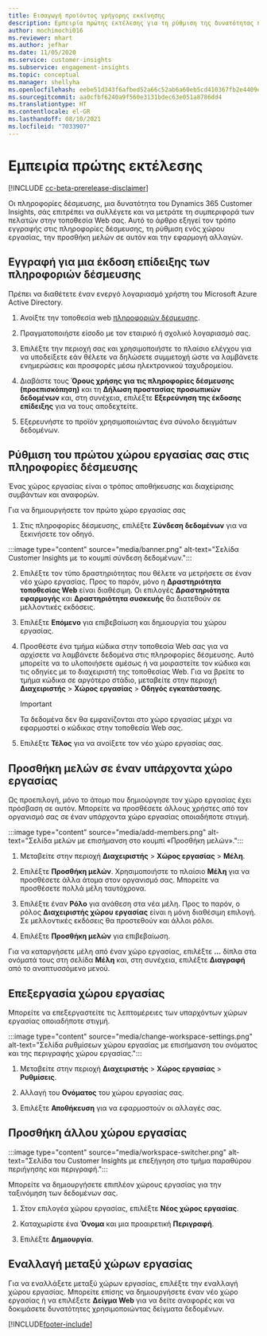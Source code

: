 ```yaml
---
title: Εισαγωγή προϊόντος γρήγορης εκκίνησης
description: Εμπειρία πρώτης εκτέλεσης για τη ρύθμιση της δυνατότητας πληροφοριών δέσμευσης.
author: mochimochi016
ms.reviewer: mhart
ms.author: jefhar
ms.date: 11/05/2020
ms.service: customer-insights
ms.subservice: engagement-insights
ms.topic: conceptual
ms.manager: shellyha
ms.openlocfilehash: eebe51d343f6afbed52a66c52ab6a60eb5cd410367fb2e4409eb8679f357c91e
ms.sourcegitcommit: aa0cfbf6240a9f560e3131bdec63e051a8786dd4
ms.translationtype: HT
ms.contentlocale: el-GR
ms.lasthandoff: 08/10/2021
ms.locfileid: "7033907"
---
```

# <a name="first-run-experience"></a>Εμπειρία πρώτης εκτέλεσης

[!INCLUDE [cc-beta-prerelease-disclaimer](includes/cc-beta-prerelease-disclaimer.md)]

Οι πληροφορίες δέσμευσης, μια δυνατότητα του Dynamics 365 Customer Insights, σάς επιτρέπει να συλλέγετε και να μετράτε τη συμπεριφορά των πελατών στην τοποθεσία Web σας. Αυτό το άρθρο εξηγεί τον τρόπο εγγραφής στις πληροφορίες δέσμευσης, τη ρύθμιση ενός χώρου εργασίας, την προσθήκη μελών σε αυτόν και την εφαρμογή αλλαγών.

## <a name="sign-up-for-a-demo-of-engagement-insights"></a>Εγγραφή για μια έκδοση επίδειξης των πληροφοριών δέσμευσης

Πρέπει να διαθέτετε έναν ενεργό λογαριασμό χρήστη του Microsoft Azure Active Directory. 

1. Ανοίξτε την τοποθεσία web [πληροφοριών δέσμευσης](https://pi.dynamics.com/). 

1. Πραγματοποιήστε είσοδο με τον εταιρικό ή σχολικό λογαριασμό σας.

1. Επιλέξτε την περιοχή σας και χρησιμοποιήστε το πλαίσιο ελέγχου για να υποδείξετε εάν θέλετε να δηλώσετε συμμετοχή ώστε να λαμβάνετε ενημερώσεις και προσφορές μέσω ηλεκτρονικού ταχυδρομείου.

1. Διαβάστε τους **Όρους χρήσης για τις πληροφορίες δέσμευσης (προεπισκόπηση)** και τη **Δήλωση προστασίας προσωπικών δεδομένων** και, στη συνέχεια, επιλέξτε **Εξερεύνηση της έκδοσης επίδειξης** για να τους αποδεχτείτε.

1. Εξερευνήστε το προϊόν χρησιμοποιώντας ένα σύνολο δειγμάτων δεδομένων. 

## <a name="set-up-your-first-workspace-in-engagement-insights"></a>Ρύθμιση του πρώτου χώρου εργασίας σας στις πληροφορίες δέσμευσης

Ένας χώρος εργασίας είναι ο τρόπος αποθήκευσης και διαχείρισης συμβάντων και αναφορών.

Για να δημιουργήσετε τον πρώτο χώρο εργασίας σας

1. Στις πληροφορίες δέσμευσης, επιλέξτε **Σύνδεση δεδομένων** για να ξεκινήσετε τον οδηγό. 

:::image type="content" source="media/banner.png" alt-text="Σελίδα Customer Insights με το κουμπί σύνδεση δεδομένων.":::

2. Επιλέξτε τον τύπο δραστηριότητας που θέλετε να μετρήσετε σε έναν νέο χώρο εργασίας. Προς το παρόν, μόνο η **Δραστηριότητα τοποθεσίας Web** είναι διαθέσιμη. Οι επιλογές **Δραστηριότητα εφαρμογής** και **Δραστηριότητα συσκευής** θα διατεθούν σε μελλοντικές εκδόσεις.

1. Επιλέξτε **Επόμενο** για επιβεβαίωση και δημιουργία του χώρου εργασίας.

1. Προσθέστε ένα τμήμα κώδικα στην τοποθεσία Web σας για να αρχίσετε να λαμβάνετε δεδομένα στις πληροφορίες δέσμευσης. Αυτό μπορείτε να το υλοποιήσετε αμέσως ή να μοιραστείτε τον κώδικα και τις οδηγίες με το διαχειριστή της τοποθεσίας Web. Για να βρείτε το τμήμα κώδικα σε αργότερο στάδιο, μεταβείτε στην περιοχή **Διαχειριστής** > **Χώρος εργασίας** > **Οδηγός εγκατάστασης**.

   > [!IMPORTANT]
   > Τα δεδομένα δεν θα εμφανίζονται στο χώρο εργασίας μέχρι να εφαρμοστεί ο κώδικας στην τοποθεσία Web σας.

1. Επιλέξτε **Τέλος** για να ανοίξετε τον νέο χώρο εργασίας σας. 

## <a name="add-members-to-an-existing-workspace"></a>Προσθήκη μελών σε έναν υπάρχοντα χώρο εργασίας

Ως προεπιλογή, μόνο το άτομο που δημιούργησε τον χώρο εργασίας έχει πρόσβαση σε αυτόν. Μπορείτε να προσθέσετε άλλους χρήστες από τον οργανισμό σας σε έναν υπάρχοντα χώρο εργασίας οποιαδήποτε στιγμή.

:::image type="content" source="media/add-members.png" alt-text="Σελίδα μελών με επισήμανση στο κουμπί «Προσθήκη μελών».":::

1. Μεταβείτε στην περιοχή **Διαχειριστής** > **Χώρος εργασίας** > **Μέλη**.

2. Επιλέξτε **Προσθήκη μελών**. Χρησιμοποιήστε το πλαίσιο **Μέλη** για να προσθέσετε άλλα άτομα στον οργανισμό σας. Μπορείτε να προσθέσετε πολλά μέλη ταυτόχρονα.

3. Επιλέξτε έναν **Ρόλο** για ανάθεση στα νέα μέλη. Προς το παρόν, ο ρόλος **Διαχειριστής χώρου εργασίας** είναι η μόνη διαθέσιμη επιλογή. Σε μελλοντικές εκδόσεις θα προστεθούν και άλλοι ρόλοι.

4. Επιλέξτε **Προσθήκη μελών** για επιβεβαίωση.

Για να καταργήσετε μέλη από έναν χώρο εργασίας, επιλέξτε **...** δίπλα στα ονόματά τους στη σελίδα **Μέλη** και, στη συνέχεια, επιλέξτε **Διαγραφή** από το αναπτυσσόμενο μενού.

## <a name="edit-a-workspace"></a>Επεξεργασία χώρου εργασίας

Μπορείτε να επεξεργαστείτε τις λεπτομέρειες των υπαρχόντων χώρων εργασίας οποιαδήποτε στιγμή.

:::image type="content" source="media/change-workspace-settings.png" alt-text="Σελίδα ρυθμίσεων χώρου εργασίας με επισήμανση του ονόματος και της περιγραφής χώρου εργασίας.":::

1. Μεταβείτε στην περιοχή **Διαχειριστής** > **Χώρος εργασίας** > **Ρυθμίσεις**.

1. Αλλαγή του **Ονόματος** του χώρου εργασίας σας.

1. Επιλέξτε **Αποθήκευση** για να εφαρμοστούν οι αλλαγές σας.

## <a name="add-another-new-workspace"></a>Προσθήκη άλλου χώρου εργασίας

:::image type="content" source="media/workspace-switcher.png" alt-text="Σελίδα του Customer Insights με επεξήγηση στο τμήμα παραθύρου περιήγησης και περιγραφή.":::

Μπορείτε να δημιουργήσετε επιπλέον χώρους εργασίας για την ταξινόμηση των δεδομένων σας.

1. Στον επιλογέα χώρου εργασίας, επιλέξτε **Νέος χώρος εργασίας**.

1. Καταχωρίστε ένα **Όνομα** και μια προαιρετική **Περιγραφή**.

1. Επιλέξτε **Δημιουργία**.

## <a name="switch-between-workspaces"></a>Εναλλαγή μεταξύ χώρων εργασίας

Για να εναλλάξετε μεταξύ χώρων εργασίας, επιλέξτε την εναλλαγή χώρου εργασίας. Μπορείτε επίσης να δημιουργήσετε έναν νέο χώρο εργασίας ή να επιλέξετε **Δείγμα Web** για να δείτε αναφορές και να δοκιμάσετε δυνατότητες χρησιμοποιώντας δείγματα δεδομένων. 



[!INCLUDE[footer-include](../includes/footer-banner.md)]